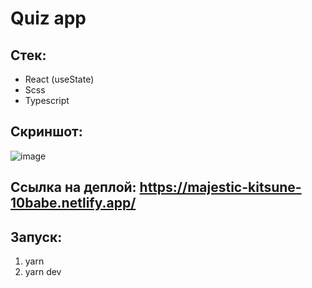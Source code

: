 # Quiz app

## Стек:
* React (useState)
* Scss
* Typescript

## Скриншот:
![image](https://user-images.githubusercontent.com/35453616/217639333-1372c95e-0ccc-46e2-8e31-ed85cb322252.png)

## Ссылка на деплой: https://majestic-kitsune-10babe.netlify.app/

## Запуск:
1. yarn
2. yarn dev
